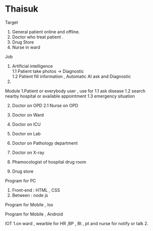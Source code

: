 # Thaisuk
Target
1. General patient online and offline. 
2. Doctor who treat patient . 
3. Drug Store
4. Nurse in ward 

Job
1. Artificial intelligence  
   1.1 Patient take photos -> Diagnostic </br>
   1.2 Patient fill information , Automatic AI ask and Diagnostic 
2.


Module
 1.Patient or everybody user , use for 
     1.1 ask disease 
     1.2 search nearby hospital or available appointment
     1.3 emergency situation
 
 2. Doctor on OPD
     2.1 Nurse on OPD 
     
 3. Doctor on Ward 
 4. Doctor on ICU
 5. Doctor on Lab 
 6. Doctor on Pathology department 
 7. Doctor on X-ray 
 8. Phamocologist of hospital drug room 
 9. Drug store
 
 Program for PC 
 1. Front-end : HTML , CSS 
 2. Between  :  node js 

Program for Mobile , Ios 

Program for Mobile , Android 

IOT 
1.on ward , wearble for HR ,BP , Bt , pt and nurse for notify or talk 
2.
